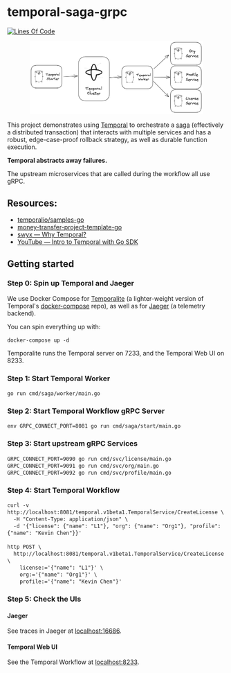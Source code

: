 # temporal-saga-grpc

[![Lines Of Code](https://tokei.rs/b1/github/kevinmichaelchen/temporal-saga-grpc?category=code)](https://github.com/kevinmichaelchen/temporal-saga-grpc)

<p align="center">
<img width="400" src="./docs/design.png" />
</p>

This project demonstrates using <a target="_blank" href="https://temporal.io/">Temporal</a>
to orchestrate a <a target="_blank" href="https://microservices.io/patterns/data/saga.html">saga</a>
(effectively a distributed transaction) that interacts with multiple services
and has a robust, edge-case-proof rollback strategy, as well as durable function
execution.

**Temporal abstracts away failures.**

The upstream microservices that are called during the workflow all use gRPC.

## Resources:
* <a target="_blank" href="https://github.com/temporalio/samples-go/blob/main/saga/workflow.go">temporalio/samples-go</a>
* <a target="_blank" href="https://github.com/temporalio/money-transfer-project-template-go/blob/main/workflow.go">money-transfer-project-template-go</a>
* <a target="_blank" href="https://www.swyx.io/why-temporal/">swyx — Why Temporal?</a>
* <a target="_blank" href="https://youtu.be/-KWutSkFda8">YouTube — Intro to Temporal with Go SDK</a>

## Getting started

### Step 0: Spin up Temporal and Jaeger
We use Docker Compose for
[Temporalite](https://github.com/temporalio/temporalite)
(a lighter-weight version of Temporal's
[docker-compose](https://github.com/temporalio/docker-compose) repo),
as well as for [Jaeger](https://www.jaegertracing.io/) (a telemetry backend).

You can spin everything up with:
```shell
docker-compose up -d
```

Temporalite runs the Temporal server on 7233, and the Temporal Web UI on 8233.

### Step 1: Start Temporal Worker
```shell
go run cmd/saga/worker/main.go
```

### Step 2: Start Temporal Workflow gRPC Server
```shell
env GRPC_CONNECT_PORT=8081 go run cmd/saga/start/main.go
```

### Step 3: Start upstream gRPC Services
```shell
GRPC_CONNECT_PORT=9090 go run cmd/svc/license/main.go
GRPC_CONNECT_PORT=9091 go run cmd/svc/org/main.go
GRPC_CONNECT_PORT=9092 go run cmd/svc/profile/main.go
```

### Step 4: Start Temporal Workflow
```shell
curl -v http://localhost:8081/temporal.v1beta1.TemporalService/CreateLicense \
  -H "Content-Type: application/json" \
  -d '{"license": {"name": "L1"}, "org": {"name": "Org1"}, "profile": {"name": "Kevin Chen"}}'

http POST \
  http://localhost:8081/temporal.v1beta1.TemporalService/CreateLicense \
    license:='{"name": "L1"}' \
    org:='{"name": "Org1"}' \
    profile:='{"name": "Kevin Chen"}'
```

### Step 5: Check the UIs
#### Jaeger
See traces in Jaeger at [localhost:16686](http://localhost:16686).

#### Temporal Web UI
See the Temporal Workflow at [localhost:8233](http://localhost:8233).